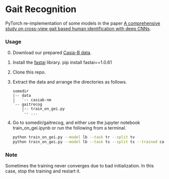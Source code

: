 # Gait Recognition

PyTorch re-implementation of some models in the paper [A comprehensive study on cross-view gait based human identification with deep CNNs](https://ieeexplore.ieee.org/abstract/document/7439821).


### Usage

0. Download our prepared [Casia-B data](https://drive.google.com/file/d/1YfmCKYoYJvxvOITdp4qxOi5ak0MTZJLD/view?usp=sharing).

0. Install the [fastai](https://github.com/fastai/fastai) library.  pip install fastai==1.0.61

0. Clone this repo.

0. Extract the data and arrange the directories as follows.
    ```
    somedir
    |-- data
    |   `-- casiab-nm
    `-- gaitrecog
        |-- train_on_gei.py
        `-- ...
    ```

0. Go to somedir/gaitrecog, and either use the jupyter notebook train_on_gei.ipynb or run the following from a terminal.
    ```bash
    python train_on_gei.py --model lb --task tr --split tv
    python train_on_gei.py --model lb --task ts --split ts --trained casiab-nm_lb_sgd-0.01-0.9-0.0005_st-14-96_bs128_tv_239
    ```


### Note

Sometimes the training never converges due to bad initialization. In this case, stop the training and restart it.
